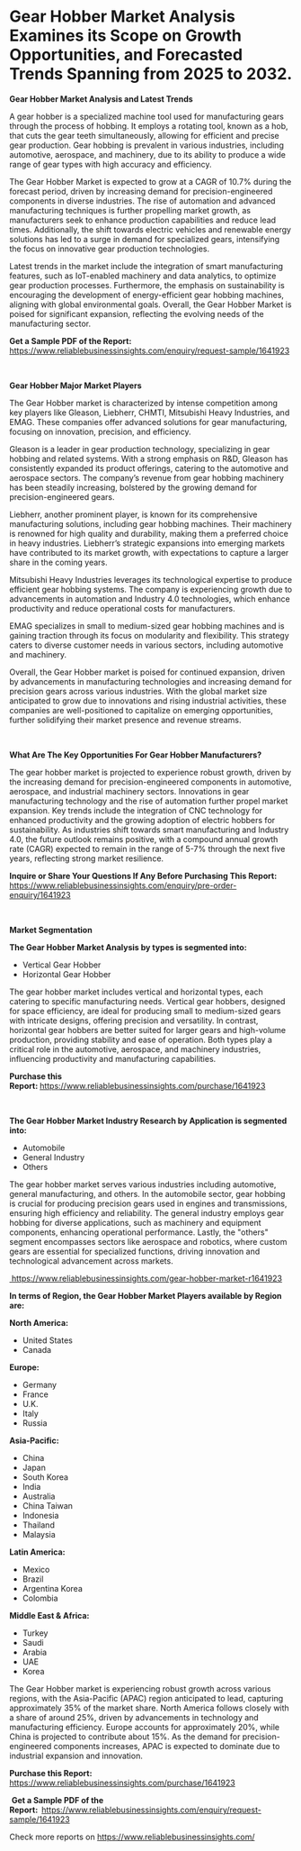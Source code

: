 <p><h1>Gear Hobber Market Analysis Examines its Scope on Growth Opportunities, and Forecasted Trends Spanning from 2025 to 2032.</h1></p><p><strong>Gear Hobber Market Analysis and Latest Trends</strong></p>
<p><p>A gear hobber is a specialized machine tool used for manufacturing gears through the process of hobbing. It employs a rotating tool, known as a hob, that cuts the gear teeth simultaneously, allowing for efficient and precise gear production. Gear hobbing is prevalent in various industries, including automotive, aerospace, and machinery, due to its ability to produce a wide range of gear types with high accuracy and efficiency.</p><p>The Gear Hobber Market is expected to grow at a CAGR of 10.7% during the forecast period, driven by increasing demand for precision-engineered components in diverse industries. The rise of automation and advanced manufacturing techniques is further propelling market growth, as manufacturers seek to enhance production capabilities and reduce lead times. Additionally, the shift towards electric vehicles and renewable energy solutions has led to a surge in demand for specialized gears, intensifying the focus on innovative gear production technologies. </p><p>Latest trends in the market include the integration of smart manufacturing features, such as IoT-enabled machinery and data analytics, to optimize gear production processes. Furthermore, the emphasis on sustainability is encouraging the development of energy-efficient gear hobbing machines, aligning with global environmental goals. Overall, the Gear Hobber Market is poised for significant expansion, reflecting the evolving needs of the manufacturing sector.</p></p>
<p><strong>Get a Sample PDF of the Report:&nbsp;</strong> <a href="https://www.reliablebusinessinsights.com/enquiry/request-sample/1641923?utm_campaign=2760&utm_medium=2&utm_source=Github&utm_content=ia&utm_term=11042025&utm_id=gear-hobber">https://www.reliablebusinessinsights.com/enquiry/request-sample/1641923</a></p>
<p>&nbsp;</p>
<p><strong>Gear Hobber Major Market Players</strong></p>
<p><p>The Gear Hobber market is characterized by intense competition among key players like Gleason, Liebherr, CHMTI, Mitsubishi Heavy Industries, and EMAG. These companies offer advanced solutions for gear manufacturing, focusing on innovation, precision, and efficiency.</p><p>Gleason is a leader in gear production technology, specializing in gear hobbing and related systems. With a strong emphasis on R&D, Gleason has consistently expanded its product offerings, catering to the automotive and aerospace sectors. The company’s revenue from gear hobbing machinery has been steadily increasing, bolstered by the growing demand for precision-engineered gears.</p><p>Liebherr, another prominent player, is known for its comprehensive manufacturing solutions, including gear hobbing machines. Their machinery is renowned for high quality and durability, making them a preferred choice in heavy industries. Liebherr’s strategic expansions into emerging markets have contributed to its market growth, with expectations to capture a larger share in the coming years.</p><p>Mitsubishi Heavy Industries leverages its technological expertise to produce efficient gear hobbing systems. The company is experiencing growth due to advancements in automation and Industry 4.0 technologies, which enhance productivity and reduce operational costs for manufacturers.</p><p>EMAG specializes in small to medium-sized gear hobbing machines and is gaining traction through its focus on modularity and flexibility. This strategy caters to diverse customer needs in various sectors, including automotive and machinery. </p><p>Overall, the Gear Hobber market is poised for continued expansion, driven by advancements in manufacturing technologies and increasing demand for precision gears across various industries. With the global market size anticipated to grow due to innovations and rising industrial activities, these companies are well-positioned to capitalize on emerging opportunities, further solidifying their market presence and revenue streams.</p></p>
<p>&nbsp;</p>
<p><strong>What Are The Key Opportunities For Gear Hobber Manufacturers?</strong></p>
<p><p>The gear hobber market is projected to experience robust growth, driven by the increasing demand for precision-engineered components in automotive, aerospace, and industrial machinery sectors. Innovations in gear manufacturing technology and the rise of automation further propel market expansion. Key trends include the integration of CNC technology for enhanced productivity and the growing adoption of electric hobbers for sustainability. As industries shift towards smart manufacturing and Industry 4.0, the future outlook remains positive, with a compound annual growth rate (CAGR) expected to remain in the range of 5-7% through the next five years, reflecting strong market resilience.</p></p>
<p><strong>Inquire or Share Your Questions If Any Before Purchasing This Report:</strong> <a href="https://www.reliablebusinessinsights.com/enquiry/pre-order-enquiry/1641923?utm_campaign=2760&utm_medium=2&utm_source=Github&utm_content=ia&utm_term=11042025&utm_id=gear-hobber">https://www.reliablebusinessinsights.com/enquiry/pre-order-enquiry/1641923</a></p>
<p>&nbsp;</p>
<p><strong>Market Segmentation</strong></p>
<p><strong>The Gear Hobber Market Analysis by types is segmented into:</strong></p>
<p><ul><li>Vertical Gear Hobber</li><li>Horizontal Gear Hobber</li></ul></p>
<p><p>The gear hobber market includes vertical and horizontal types, each catering to specific manufacturing needs. Vertical gear hobbers, designed for space efficiency, are ideal for producing small to medium-sized gears with intricate designs, offering precision and versatility. In contrast, horizontal gear hobbers are better suited for larger gears and high-volume production, providing stability and ease of operation. Both types play a critical role in the automotive, aerospace, and machinery industries, influencing productivity and manufacturing capabilities.</p></p>
<p><strong>Purchase this Report:&nbsp;</strong><a href="https://www.reliablebusinessinsights.com/purchase/1641923?utm_campaign=2760&utm_medium=2&utm_source=Github&utm_content=ia&utm_term=11042025&utm_id=gear-hobber">https://www.reliablebusinessinsights.com/purchase/1641923</a></p>
<p>&nbsp;</p>
<p><strong>The Gear Hobber Market Industry Research by Application is segmented into:</strong></p>
<p><ul><li>Automobile</li><li>General Industry</li><li>Others</li></ul></p>
<p><p>The gear hobber market serves various industries including automotive, general manufacturing, and others. In the automobile sector, gear hobbing is crucial for producing precision gears used in engines and transmissions, ensuring high efficiency and reliability. The general industry employs gear hobbing for diverse applications, such as machinery and equipment components, enhancing operational performance. Lastly, the "others" segment encompasses sectors like aerospace and robotics, where custom gears are essential for specialized functions, driving innovation and technological advancement across markets.</p></p>
<p><a href="https://www.reliablebusinessinsights.com/gear-hobber-market-r1641923?utm_campaign=2760&utm_medium=2&utm_source=Github&utm_content=ia&utm_term=11042025&utm_id=gear-hobber">&nbsp;https://www.reliablebusinessinsights.com/gear-hobber-market-r1641923</a></p>
<p><strong>In terms of Region, the Gear Hobber Market Players available by Region are:</strong></p>
<p>
    <p> <strong> North America: </strong>
        <ul>
            <li>United States</li>
            <li>Canada</li>
        </ul>
        </p> 
    <p> <strong> Europe: </strong>
        <ul>
            <li>Germany</li>
            <li>France</li>
            <li>U.K.</li>
            <li>Italy</li>
            <li>Russia</li>
        </ul>
        </p> 
    <p> <strong> Asia-Pacific: </strong>
        <ul>
            <li>China</li>
            <li>Japan</li>
            <li>South Korea</li>
            <li>India</li>
            <li>Australia</li>
            <li>China Taiwan</li>
            <li>Indonesia</li>
            <li>Thailand</li>
            <li>Malaysia</li>
        </ul>
        </p> 
    <p> <strong> Latin America: </strong>
        <ul>
            <li>Mexico</li>
            <li>Brazil</li>
            <li>Argentina Korea</li>
            <li>Colombia</li>
        </ul>
        </p> 
    <p> <strong> Middle East & Africa: </strong>
        <ul>
            <li>Turkey</li>
            <li>Saudi</li>
            <li>Arabia</li>
            <li>UAE</li>
            <li>Korea</li>
        </ul>
    </p>
    </p>
<p><p>The Gear Hobber market is experiencing robust growth across various regions, with the Asia-Pacific (APAC) region anticipated to lead, capturing approximately 35% of the market share. North America follows closely with a share of around 25%, driven by advancements in technology and manufacturing efficiency. Europe accounts for approximately 20%, while China is projected to contribute about 15%. As the demand for precision-engineered components increases, APAC is expected to dominate due to industrial expansion and innovation.</p></p>
<p><strong>Purchase this Report: </strong><a href="https://www.reliablebusinessinsights.com/purchase/1641923?utm_campaign=2760&utm_medium=2&utm_source=Github&utm_content=ia&utm_term=11042025&utm_id=gear-hobber">https://www.reliablebusinessinsights.com/purchase/1641923</a></p>
<p>&nbsp;<strong>Get a Sample PDF of the Report:&nbsp;&nbsp;</strong><a href="https://www.reliablebusinessinsights.com/enquiry/request-sample/1641923?utm_campaign=2760&utm_medium=2&utm_source=Github&utm_content=ia&utm_term=11042025&utm_id=gear-hobber">https://www.reliablebusinessinsights.com/enquiry/request-sample/1641923</a></p>
<p><strong></strong></p>
<p>Check more reports on <a href="https://www.reliablebusinessinsights.com/?utm_campaign=2760&utm_medium=2&utm_source=Github&utm_content=ia&utm_term=11042025&utm_id=gear-hobber">https://www.reliablebusinessinsights.com/</a></p>